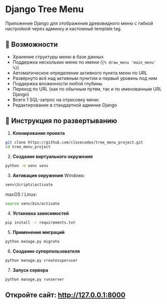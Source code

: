 # Django Tree Menu

Приложение Django для отображения древовидного меню с гибкой настройкой через админку и кастомный template tag.

## 📌 Возможности

- Хранение структуры меню в базе данных
- Поддержка нескольких меню по имени (`{% draw_menu 'main_menu' %}`)
- Автоматическое определение активного пункта меню по URL
- Развёрнуто всё над активным пунктом и первый уровень под ним
- Поддержка вложенности любой глубины
- Переход по URL (как по обычным путям, так и по именованным URL Django)
- Всего 1 SQL-запрос на отрисовку меню
- Редактирование в стандартной админке Django

## 🚀 Инструкция по развертыванию

1. **Клонирование проекта**

```bash
git clone https://github.com/closecodex/tree_menu_project.git
cd tree_menu_project
```

2. **Создание виртуального окружения**
```bash
python -m venv venv
```

3. **Активация окружения**
Windows:

```bash
venv\Scripts\activate
```

macOS / Linux:
```bash
source venv/bin/activate
```

4. **Установка зависимостей**

```bash
pip install -r requirements.txt
```

5. **Применение миграций**

```bash
python manage.py migrate
```

6. **Создание суперпользователя**

```bash
python manage.py createsuperuser
```

7. **Запуск сервера**

```bash
python manage.py runserver
```

## Откройте сайт: http://127.0.0.1:8000